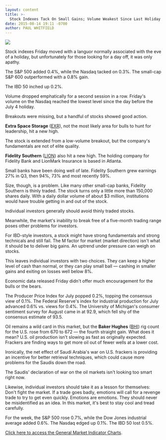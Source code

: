 ```yaml
---
layout: content
title: >-
  Stock Indexes Tack On Small Gains; Volume Weakest Since Last Holiday
date: 2015-08-14 19:11 -0700
author: PAUL WHITFIELD
---
```






![](https://www.investors.com/wp-content/uploads/ibd-migrated-images/MPv_150817_635751635496702495.png)









  

Stock indexes Friday moved with a languor normally associated with the eve of a holiday, but unfortunately for those looking for a day off, it was only apathy.

  

The S&P 500 added 0.4%, while the Nasdaq tacked on 0.3%. The small-cap S&P 600 outperformed with a 0.8% gain.

  

The IBD 50 inched up 0.2%.

  

Volume dropped emphatically for a second session in a row. Friday's volume on the Nasdaq reached the lowest level since the day before the July 4 holiday.

  

Breakouts were missing, but a handful of stocks showed good action.

  

**Extra Space Storage** ([EXR](https://research.investors.com/quote.aspx?symbol=EXR)), not the most likely area for bulls to hunt for leadership, hit a new high.

  

The stock is extended from a low-volume breakout, but the company's fundamentals are not of elite quality.

  

**Fidelity Southern** ([LION](https://research.investors.com/quote.aspx?symbol=LION)) also hit a new high. The holding company for Fidelity Bank and LionMark Insurance is based in Atlanta.

  

Small banks have been doing well of late. Fidelity Southern grew earnings 27% in Q3, then 94%, 73% and most recently 59%.

  

Size, though, is a problem. Like many other small-cap banks, Fidelity Southern is thinly traded. The stock turns only a little more than 150,000 shares daily. With a daily dollar volume of about $3 million, institutions would have trouble getting in and out of the stock.

  

Individual investors generally should avoid thinly traded stocks.

  

Meanwhile, the market's inability to break free of a five-month trading range poses other problems for investors.

  

For IBD-style investors, a stock might have strong fundamentals and strong technicals and still fail. The M factor for market (market direction) isn't what it should be to deliver big gains. An uptrend under pressure can weigh on stocks.

  

This leaves individual investors with two choices. They can keep a higher level of cash than normal, or they can play small ball — cashing in smaller gains and exiting on losses well below 8%.

  

Economic data released Friday didn't offer much encouragement for the bulls or the bears.

  

The Producer Price Index for July popped 0.2%, topping the consensus view of 0.1%. The Federal Reserve's index for industrial production for July advanced 0.6% vs. views for 0.4%. The University of Michigan's consumer sentiment survey for August came in at 92.9, which fell shy of the consensus estimate of 93.5.

  

Oil remains a wild card in this market, but the **Baker Hughes** ([BHI](https://research.investors.com/quote.aspx?symbol=BHI)) rig count for the U.S. rose from 670 to 672 — the fourth straight gain. What does it mean? U.S. oil production isn't slowing as fast as originally expected. Frackers are finding ways to get more oil out of fewer wells at a lower cost.

  

Ironically, the net effect of Saudi Arabia's war on U.S. frackers is providing an incentive for better retrieval techniques, which could cause more problems for the Saudis down the road.

  

The Saudis' declaration of war on the oil markets isn't looking too smart right now.

  

Likewise, individual investors should take it as a lesson for themselves: Don't fight the market. If a trade goes badly, emotions will call for a revenge trade to try to get even quickly. Emotions are emotions. They should never be misidentified as an idea. In this market, it's best to stay cool and tread carefully.

  

For the week, the S&P 500 rose 0.7%, while the Dow Jones industrial average added 0.6%. The Nasdaq edged up 0.1%. The IBD 50 lost 0.5%.

  

[Click here to access the General Market Indicator Charts](https://www.investors.com/pdf/GMI_081715.pdf).




